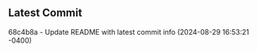 
## Latest Commit
68c4b8a - Update README with latest commit info (2024-08-29 16:53:21 -0400) <Yunxi-Zhou>
